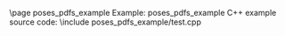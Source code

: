 \page poses_pdfs_example Example: poses_pdfs_example
C++ example source code:
\include poses_pdfs_example/test.cpp
